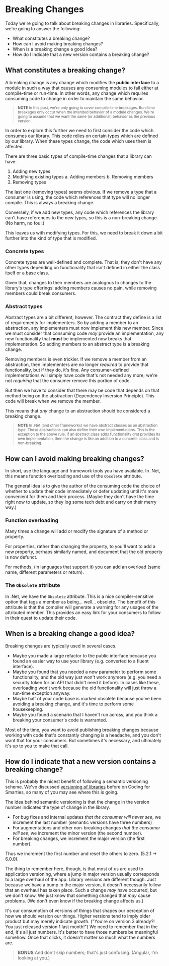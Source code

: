 # Breaking Changes

Today we're going to talk about breaking changes in libraries.  Specifically, we're going to answer the following:

- What constitutes a breaking change?
- How can I avoid making breaking changes?
- When is a breaking change a good idea?
- How do I indicate that a new version contains a breaking change?

## What constitutes a breaking change?

A breaking change is any change which modifies the **public interface** to a module in such a way that causes any consuming modules to fail either at compile-time or run-time.  In other words, any change which requires consuming code to change in order to maintain the same behavior.

><small>**NOTE** In this post, we're only going to cover compile-time breakages.  Run-time breakages only occur when the intended behavior of a module changes.  We're going to assume that we want the same (or additional) behavior as the previous version.</small>

In order to explore this further we need to first consider the code which consumes our library.  This code relies on certain types which are defined by our library.  When these types change, the code which uses them is affected.

There are three basic types of compile-time changes that a library can have:

1. Adding new types
2. Modifying existing types
	a. Adding members
	b. Removing members
3. Removing types

The last one (removing types) seems obvious.  If we remove a type that a consumer is using, the code which references that type will no longer compile.  This is always a breaking change.

Conversely, if we add new types, any code which references the library can't have references to the new types, so this is a non-breaking change.  (No harm, no foul.)

This leaves us with modifying types.  For this, we need to break it down a bit further into the kind of type that is modified.

### Concrete types

Concrete types are well-defined and complete.  That is, they don't have any other types depending on functionality that isn't defined in either the class itself or a base class.

Given that, changes to their members are analogous to changes to the library's type offerings: adding members causes no pain, while removing members could break consumers.

### Abstract types

Abstract types are a bit different, however.  The contract they define is a list of requirements for implementers.  So by adding a member to an abstraction, any implementers must now implement this new member.  Since we must consider that consuming code *may* provide an implementation, any new functionality that **must** be implemented now breaks that implementation.  So adding members to an abstract type is a breaking change.

Removing members is even trickier.  If we remove a member from an abstraction, then implementers are no longer *required* to provide that functionality, but if they do, it's fine.  Any consumer-defined implementations will simply have code that's not needed any more; we're not *requiring* that the consumer remove this portion of code.

But then we have to consider that there may be code that depends on that method being on the abstraction (Dependency Inversion Principle).  This code will break when we remove the member.

This means that *any* change to an abstraction should be considered a breaking change.

><small>**NOTE** In .Net (and other frameworks) we have abstract classes as an abstraction type.  These abstractions can also define their own implementations.  This is the exception to the above rule: if an abstract class adds functionality *and* provides its own implementation, then the change is like an addition to a concrete class and is non-breaking.</small>

## How can I avoid making breaking changes?

In short, use the language and framework tools you have available.  In .Net, this means function overloading and use of the `Obsolete` attribute.

The general idea is to give the author of the consuming code the choice of whether to update their code immediately or defer updating until it's more convenient for them and their process.  (Maybe they don't have the time right now to update, so they log some tech debt and carry on their merry way.)

### Function overloading

Many times a change will add or modify the signature of a method or property.

For properties, rather than changing the property, to you'll want to add a new property, perhaps similarly named, and document that the old property is now defunct.

For methods, (in languages that support it) you can add an overload (same name, different parameters or return).

### The `Obsolete` attribute

In .Net, we have the `Obsolete` attribute.  This is a nice compiler-sensitive option that tags a member as being... well... obsolete.  The benefit of this attribute is that the compiler will generate a warning for any usages of the attributed member.  This provides an easy link for your consumers to follow in their quest to update their code.

## When is a breaking change a good idea?

Breaking changes are typically used in several cases.

- Maybe you made a large refactor to the public interface because you found an easier way to use your library (e.g. converted to a fluent interface).
- Maybe you found that you needed a new parameter to perform some functionality, and the old way just won't work anymore (e.g. you need a security token for an API that didn't need it before).  In cases like these, overloading won't work because the old functionality will just throw a run-time exception anyway.
- Maybe half of your code base is marked obsolete because you've been avoiding a breaking change, and it's time to perform some housekeeping.
- Maybe you found a scenario that I haven't run across, and you think a breaking your consumer's code is warranted.

Most of the time, you want to avoid publishing breaking changes because working with code that's constantly changing is a headache, and you don't want that for your consumers.  But sometimes it's necessary, and ultimately it's up to you to make that call.

## How do I indicate that a new version contains a breaking change?

This is probably the nicest benefit of following a semantic versioning scheme.  We've discussed [versioning of libraries](https://codingforsmarties.wordpress.com/2016/01/21/how-to-version-assemblies-destined-for-nuget/) before on Coding for Smarties, so many of you may see where this is going.

The idea behind semantic versioning is that the change in the version number indicates the type of change in the library.

- For bug fixes and internal updates *that the consumer will never see*, we increment the last number (semantic versions have three numbers)
- For augmentations and other non-breaking changes *that the consumer will see*, we increment the minor version (the second number).
- For breaking changes, we increment the major version (the first number).

Thus we increment the first number and reset the others to zero. (5.2.1 → 6.0.0).

The thing to remember here, though, is that most of us are used to application versioning, where a jump in major version usually corresponds to a large overhaul of the app.  Library versions are different though.  Just because we have a bump in the major version, it doesn't necessarily follow that an overhaul has taken place.  Such a change *may* have occurred, but we don't know.  We just know that something changed that *may* cause problems.  (We don't even know if the breaking change affects us.)

It's our consumption of versions of things that shapes our perception of how we should version our things.  Higher versions tend to imply older product but may merely indicate growth.  ("You're on version 3 already?!  You just released version 1 last month!")  We need to remember that in the end, it's all just numbers.  It's better to have those numbers be meaningful somehow.  Once that clicks, it doesn't matter so much what the numbers are.

>**BONUS** And don't skip numbers; that's just confusing.  (Angular, I'm looking at you.)
